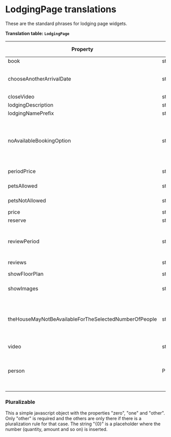 # LodgingPage translations

These are the standard phrases for lodging page widgets.

**Translation table: ```LodgingPage```**

| Property | Type | Standard phrase |
|----------|------|-----------------|
| book | string | Book |
| chooseAnotherArrivalDate | string | Choose Another Arrival Date |
| closeVideo | string | Close |
| lodgingDescription | string | Description |
| lodgingNamePrefix | string | Home |
| noAvailableBookingOption | string | There is nothing available on the selected arrival date. |
| periodPrice | string | Rent {0} to {1} |
| petsAllowed | string | Pets Allowed |
| petsNotAllowed | string | Pets Not Allowed |
| price | string | Price |
| reserve | string | Reserve |
| reviewPeriod | string | Stayed in this vacation home in {0} |
| reviews | string | Reviews |
| showFloorPlan | string | Show Floor Plan |
| showImages | string | Show Images |
| theHouseMayNotBeAvailableForTheSelectedNumberOfPeople | string | The house may not be available for the selected number of people |
| video | string | Video |
| person | Pluralizable | { \"one\": \"{0} person\", \"other\": \"{0} persons\",  } |

### **Pluralizable**

This a simple javascript object with the properties "zero", "one" and "other". Only "other" is required and the others are only there if there is a pluralization rule for that case. The string "{0}" is a placeholder where the number (quantity, amount and so on) is inserted.